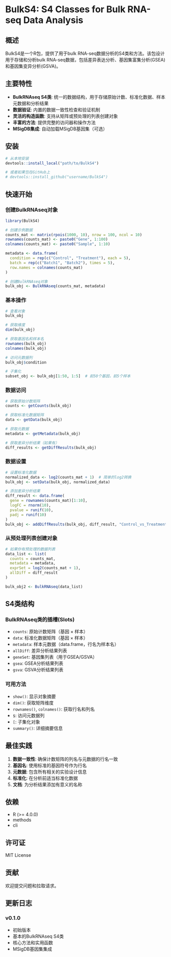 # BulkS4: S4 Classes for Bulk RNA-seq Data Analysis

## 概述

BulkS4是一个R包，提供了用于bulk RNA-seq数据分析的S4类和方法。该包设计用于存储和分析bulk RNA-seq数据，包括差异表达分析、基因集富集分析(GSEA)和基因集变异分析(GSVA)。

## 主要特性

- **BulkRNAseq S4类**: 统一的数据结构，用于存储原始计数、标准化数据、样本元数据和分析结果
- **数据验证**: 内置的数据一致性检查和验证机制
- **灵活的构造函数**: 支持从矩阵或预处理的列表创建对象
- **丰富的方法**: 提供完整的访问器和操作方法
- **MSigDB集成**: 自动加载MSigDB基因集（可选）

## 安装

```r
# 从本地安装
devtools::install_local("path/to/BulkS4")

# 或者如果包在GitHub上
# devtools::install_github("username/BulkS4")
```

## 快速开始

### 创建BulkRNAseq对象

```r
library(BulkS4)

# 创建示例数据
counts_mat <- matrix(rpois(1000, 10), nrow = 100, ncol = 10)
rownames(counts_mat) <- paste0("Gene", 1:100)
colnames(counts_mat) <- paste0("Sample", 1:10)

metadata <- data.frame(
  condition = rep(c("Control", "Treatment"), each = 5),
  batch = rep(c("Batch1", "Batch2"), times = 5),
  row.names = colnames(counts_mat)
)

# 创建BulkRNAseq对象
bulk_obj <- BulkRNAseq(counts_mat, metadata)
```

### 基本操作

```r
# 查看对象
bulk_obj

# 获取维度
dim(bulk_obj)

# 获取基因名和样本名
rownames(bulk_obj)
colnames(bulk_obj)

# 访问元数据列
bulk_obj$condition

# 子集化
subset_obj <- bulk_obj[1:50, 1:5]  # 前50个基因，前5个样本
```

### 数据访问

```r
# 获取原始计数矩阵
counts <- getCounts(bulk_obj)

# 获取标准化数据矩阵
data <- getData(bulk_obj)

# 获取元数据
metadata <- getMetadata(bulk_obj)

# 获取差异分析结果（如果有）
diff_results <- getDiffResults(bulk_obj)
```

### 数据设置

```r
# 设置标准化数据
normalized_data <- log2(counts_mat + 1)  # 简单的log2转换
bulk_obj <- setData(bulk_obj, normalized_data)

# 添加差异分析结果
diff_result <- data.frame(
  gene = rownames(counts_mat)[1:10],
  logFC = rnorm(10),
  pvalue = runif(10),
  padj = runif(10)
)
bulk_obj <- addDiffResults(bulk_obj, diff_result, "Control_vs_Treatment")
```

### 从预处理列表创建对象

```r
# 如果你有预处理的数据列表
data_list <- list(
  counts = counts_mat,
  metadata = metadata,
  exprSet = log2(counts_mat + 1),
  allDiff = diff_result
)

bulk_obj2 <- BulkRNAseq(data_list)
```

## S4类结构

### BulkRNAseq类的插槽(Slots)

- `counts`: 原始计数矩阵（基因 × 样本）
- `data`: 标准化数据矩阵（基因 × 样本）
- `metadata`: 样本元数据（data.frame，行名为样本名）
- `allDiff`: 差异分析结果列表
- `geneSet`: 基因集列表（用于GSEA/GSVA）
- `gsea`: GSEA分析结果列表
- `gsva`: GSVA分析结果列表

### 可用方法

- `show()`: 显示对象摘要
- `dim()`: 获取矩阵维度
- `rownames()`, `colnames()`: 获取行名和列名
- `$`: 访问元数据列
- `[`: 子集化对象
- `summary()`: 详细摘要信息

## 最佳实践

1. **数据一致性**: 确保计数矩阵的列名与元数据的行名一致
2. **基因名**: 使用标准的基因符号作为行名
3. **元数据**: 包含所有相关的实验设计信息
4. **标准化**: 在分析前适当标准化数据
5. **文档**: 为分析结果添加有意义的名称

## 依赖

- R (>= 4.0.0)
- methods
- cli

## 许可证

MIT License

## 贡献

欢迎提交问题和拉取请求。

## 更新日志

### v0.1.0
- 初始版本
- 基本的BulkRNAseq S4类
- 核心方法和实用函数
- MSigDB基因集集成 